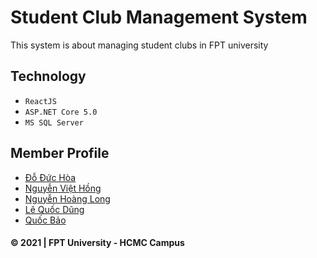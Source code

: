 # Student Club Management System
This system is about managing student clubs in FPT university

## Technology
- `ReactJS`
- `ASP.NET Core 5.0`
- `MS SQL Server`
## Member Profile
- [Đỗ Đức Hòa](https://www.facebook.com/MinOrMaxZee)
- [Nguyễn Việt Hồng](https://www.facebook.com/Pinku0712)
- [Nguyễn Hoàng Long](https://www.facebook.com/long.nguyenhoang.9026040)
- [Lê Quốc Dũng](https://www.facebook.com/quocdung.le.56)
- [Quốc Bảo](https://www.facebook.com/profile.php?id=100001102148102)

#### © 2021 | FPT University - HCMC Campus
